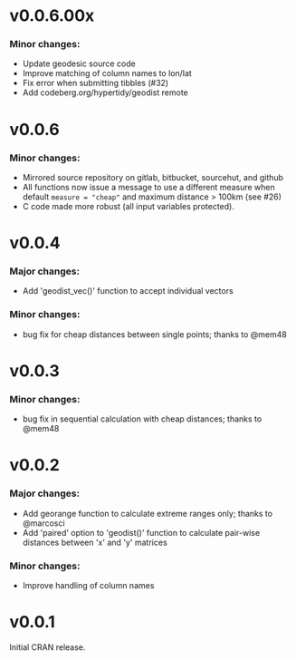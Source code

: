# v0.0.6.00x

### Minor changes:

- Update geodesic source code
- Improve matching of column names to lon/lat
- Fix error when submitting tibbles (#32)
- Add codeberg.org/hypertidy/geodist remote


# v0.0.6

### Minor changes:

- Mirrored source repository on gitlab, bitbucket, sourcehut, and github
- All functions now issue a message to use a different measure when default
  `measure = "cheap"` and maximum distance > 100km (see #26)
- C code made more robust (all input variables protected).

# v0.0.4

### Major changes:

- Add 'geodist_vec()' function to accept individual vectors

### Minor changes:

- bug fix for cheap distances between single points; thanks to @mem48

# v0.0.3

### Minor changes:

- bug fix in sequential calculation with cheap distances; thanks to @mem48

# v0.0.2

### Major changes:

- Add georange function to calculate extreme ranges only; thanks to @marcosci
- Add 'paired' option to 'geodist()' function to calculate pair-wise distances
  between 'x' and 'y' matrices

### Minor changes:

- Improve handling of column names


# v0.0.1

Initial CRAN release.
